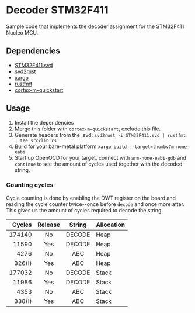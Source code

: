 # Decoder STM32F411
Sample code that implements the decoder assignment for the STM32F411 Nucleo MCU.

## Dependencies
* [STM32F411.svd](https://github.com/nikhilkalige/stm32f411/blob/master/svd/STM32F411.svd)
* [svd2rust](https://docs.rs/svd2rust/0.11.4/svd2rust/)
* [xargo](https://github.com/japaric/xargo)
* [rustfmt](https://github.com/rust-lang-nursery/rustfmt)
* [cortex-m-quickstart](https://github.com/japaric/cortex-m-quickstart)

## Usage
1. Install the dependencies
2. Merge this folder with `cortex-m-quickstart`, exclude this file.
3. Generate headers from the .svd: `svd2rust -i STM32F411.svd | rustfmt | tee src/lib.rs` 
4. Build for your bare-metal platform `xargo build --target=thumbv7m-none-eabi`
5. Start up OpenOCD for your target, connect with `arm-none-eabi-gdb` and `continue` to see the amount of cycles used together with the decoded string.

### Counting cycles
Cycle counting is done by enabling the DWT register on the board and reading the cycle counter twice--once before `decode` and once more after. This gives us the amount of cycles required to decode the string.

|Cycles|Release|String|Allocation|
|-----:|:-----:|:-----:|---------|
|174140|No     |DECODE|Heap      |
|11590 |Yes    |DECODE|Heap      |
|4276  |No     |ABC   |Heap      |
|326(!)|Yes    |ABC   |Heap      |
|177032|No     |DECODE|Stack     |
|11986 |Yes    |DECODE|Stack     |
|4353  |No     |ABC   |Stack     |
|338(!)|Yes    |ABC   |Stack     |
